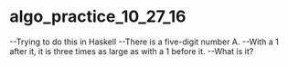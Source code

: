 # algo_practice_10_27_16

--Trying to do this in Haskell
--There is a five-digit number A.
--With a 1 after it, it is three times as large as with a 1 before it. 
--What is it?
